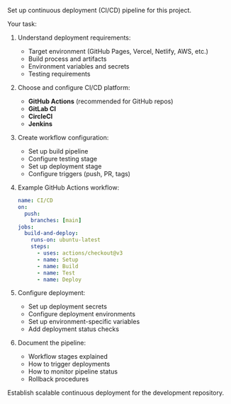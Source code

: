 Set up continuous deployment (CI/CD) pipeline for this project.

Your task:
1. Understand deployment requirements:
   - Target environment (GitHub Pages, Vercel, Netlify, AWS, etc.)
   - Build process and artifacts
   - Environment variables and secrets
   - Testing requirements

2. Choose and configure CI/CD platform:
   - **GitHub Actions** (recommended for GitHub repos)
   - **GitLab CI**
   - **CircleCI**
   - **Jenkins**

3. Create workflow configuration:
   - Set up build pipeline
   - Configure testing stage
   - Set up deployment stage
   - Configure triggers (push, PR, tags)

4. Example GitHub Actions workflow:
   ```yaml
   name: CI/CD
   on:
     push:
       branches: [main]
   jobs:
     build-and-deploy:
       runs-on: ubuntu-latest
       steps:
         - uses: actions/checkout@v3
         - name: Setup
         - name: Build
         - name: Test
         - name: Deploy
   ```

5. Configure deployment:
   - Set up deployment secrets
   - Configure deployment environments
   - Set up environment-specific variables
   - Add deployment status checks

6. Document the pipeline:
   - Workflow stages explained
   - How to trigger deployments
   - How to monitor pipeline status
   - Rollback procedures

Establish scalable continuous deployment for the development repository.
